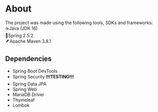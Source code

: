 # About
The project was made using the following tools, SDKs and frameworks:  
☕Java (JDK 16)  
🍃Spring 2.5.2  
🪶Apache Maven 3.8.1

## Dependencies
- Spring Boot DevTools
- Spring Security ❗❗❗**TESTING**❗❗❗
- Spring Data JPA
- Spring Web
- MariaDB Driver
- Thymeleaf
- Lombok
